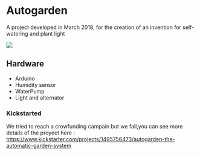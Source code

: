 # Autogarden
A project developed in March 2018, for the creation of an invention for self-watering and plant light


<img src="https://ksr-ugc.imgix.net/assets/020/824/986/6753792ae74e4a9e2d2bd3a0df8b29f4_original.JPG?ixlib=rb-1.1.0&crop=faces&w=560&h=315&fit=crop&v=1526240146&auto=format&frame=1&q=92&s=ad914ea8593b050d652a33d969353fcf">


<h2>Hardware</h2>
<ul>
<li>Arduino</li>
<li>Humidity sensor</li>
<li>WaterPump</li>
<li>Light and alternator</li>

</ul>



<h3>Kickstarted</h3>

We tried to reach a crowfunding campain but we fail,you can see more details of the proyect here :
https://www.kickstarter.com/projects/1495756473/autogarden-the-automatic-garden-system
